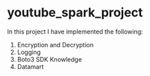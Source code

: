 # youtube_spark_project

In this project I have implemented the following:
1. Encryption and Decryption
2. Logging
3. Boto3 SDK Knowledge
4. Datamart
